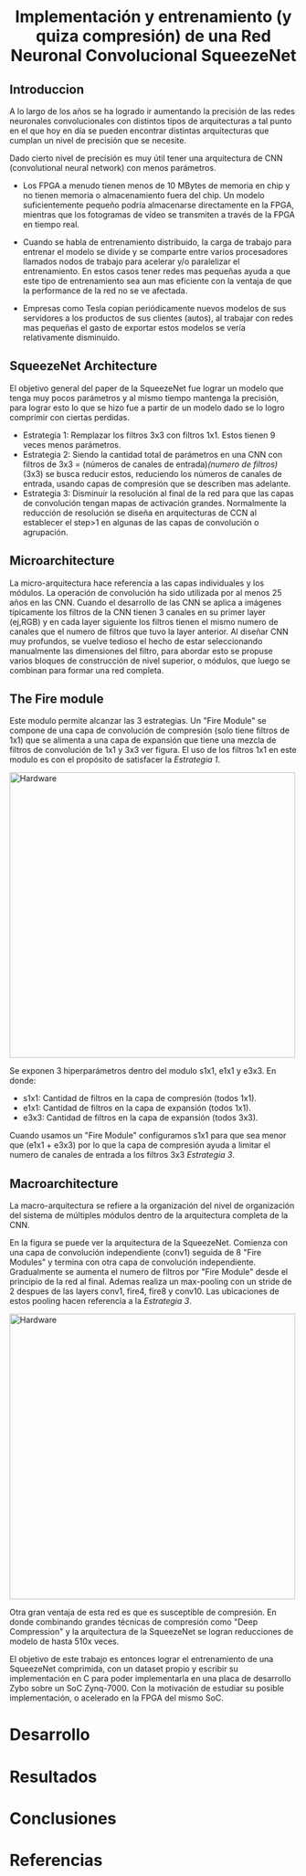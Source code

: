 <h1 align="center"> Implementación y entrenamiento (y quiza compresión) de una Red Neuronal Convolucional SqueezeNet </h1> 


## Introduccion 

A lo largo de los años se ha logrado ir aumentando la precisión de las redes neuronales convolucionales con distintos tipos de arquitecturas a tal punto en el que hoy en día se pueden encontrar distintas arquitecturas que cumplan un nivel de precisión que se necesite.

Dado cierto nivel de precisión es muy útil tener una arquitectura de CNN (convolutional neural network) con menos parámetros. 



* Los FPGA a menudo tienen menos de 10 MBytes de memoria en chip y no tienen memoria o almacenamiento fuera del chip. Un modelo suficientemente pequeño podría almacenarse directamente en la FPGA, mientras que los fotogramas de vídeo se transmiten a través de la FPGA en tiempo real.

* Cuando se habla de entrenamiento distribuido, la carga de trabajo para entrenar el modelo se divide y se comparte entre varios procesadores llamados nodos de trabajo para acelerar y/o paralelizar el entrenamiento. En estos casos tener redes mas pequeñas ayuda a que este tipo de entrenamiento sea aun mas eficiente con la ventaja de que la performance de la red no se ve afectada.

* Empresas como Tesla copian periódicamente nuevos modelos de sus servidores a los productos de sus clientes (autos), al trabajar con redes mas pequeñas el gasto de exportar estos modelos se vería relativamente disminuido.


## SqueezeNet Architecture
    
El objetivo general del paper de la SqueezeNet fue lograr un modelo que tenga muy pocos parámetros y al mismo tiempo mantenga la precisión, para lograr esto lo que se hizo fue a partir de un modelo dado se lo logro comprimir con ciertas perdidas. 


* Estrategia 1: Remplazar los filtros 3x3 con filtros 1x1. Estos tienen 9 veces menos parámetros.
* Estrategia 2: Siendo la cantidad total de parámetros en una CNN con filtros de 3x3 = (números de canales de entrada)*(numero de filtros)*(3x3) se busca reducir estos, reduciendo los números de canales de entrada, usando capas de compresión que se describen mas adelante.
* Estrategia 3: Disminuir la resolución al final de la red para que las capas de convolución tengan mapas de activación grandes. Normalmente la reducción de resolución se diseña en arquitecturas de CCN al establecer el step>1 en algunas de las capas de convolución o agrupación.


## Microarchitecture

La micro-arquitectura hace referencia a las capas individuales y los módulos. La operación de convolución ha sido utilizada por al menos 25 años en las CNN. 
Cuando el desarrollo de las CNN se aplica a imágenes típicamente los filtros de la CNN tienen 3 canales en su primer layer (ej,RGB) y en cada layer siguiente los filtros tienen el mismo numero de canales que el numero de filtros que tuvo la layer anterior. 
Al diseñar CNN muy profundos, se vuelve tedioso el hecho de estar seleccionando manualmente las dimensiones del filtro, para abordar esto se propuse varios bloques de construcción de nivel superior, o módulos, que luego se combinan para formar una red completa. 


## The Fire module

Este modulo permite alcanzar las 3 estrategias. Un "Fire Module" se compone de una capa de convolución de compresión (solo tiene filtros de 1x1) que se alimenta a una capa de expansión que tiene una mezcla de filtros de convolución de 1x1 y 3x3 ver figura. El uso de los filtros 1x1 en este modulo es con el propósito de satisfacer la *Estrategia 1*. 


<img src="https://github.com/Fuschetto97/Tesis/blob/main/pImagen/SqueezeNet/imagenes/squeezenet.png" alt="Hardware" width="500"/>


Se exponen 3 hiperparámetros dentro del modulo s1x1, e1x1 y e3x3. En donde: 

* s1x1: Cantidad de filtros en la capa de compresión (todos 1x1). 
* e1x1: Cantidad de filtros en la capa de expansión (todos 1x1).  
* e3x3: Cantidad de filtros en la capa de expansión (todos 3x3).


Cuando usamos un "Fire Module" configuramos s1x1 para que sea menor que (e1x1 + e3x3) por lo que la capa de compresión ayuda a limitar el numero de canales de entrada a los filtros 3x3 *Estrategia 3*.


## Macroarchitecture

La macro-arquitectura se refiere a la organización del nivel de organización del sistema de múltiples módulos dentro de la arquitectura completa de la CNN.


En la figura se puede ver la arquitectura de la SqueezeNet. Comienza con una capa de convolución independiente (conv1) seguida de 8 "Fire Modules" y termina con otra capa de convolución independiente. Gradualmente se aumenta el numero de filtros por "Fire Module" desde el principio de la red al final. Ademas realiza un max-pooling con un stride de 2 despues de las layers conv1, fire4, fire8 y conv10. Las ubicaciones de estos pooling hacen referencia a la *Estrategia 3*.

<img src="https://github.com/Fuschetto97/Tesis/blob/main/pImagen/SqueezeNet/imagenes/squeezenetmacro.png" alt="Hardware" width="500"/>



Otra gran ventaja de esta red es que es susceptible de compresión. En donde combinando grandes técnicas de compresión como "Deep Compression" y la arquitectura de la SqueezeNet se logran reducciones de modelo de hasta 510x veces.

El objetivo de este trabajo es entonces lograr el entrenamiento de una SqueezeNet comprimida, con un dataset propio y escribir su implementación en C para poder implementarla en una placa de desarrollo Zybo sobre un SoC Zynq-7000. Con la motivación de estudiar su posible implementación, o acelerado en la FPGA del mismo SoC. 

# Desarrollo 

# Resultados 

# Conclusiones
    
# Referencias
    





